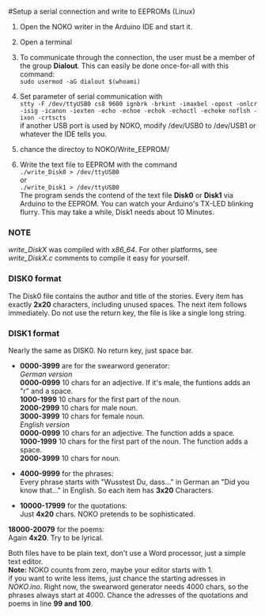 #Setup a serial connection and write to EEPROMs (Linux)

1. Open the NOKO writer in the Arduino IDE and start it. 

2. Open a terminal  

3. To communicate through the connection, the user must be a member of the group **Dialout**. This can easily be done once-for-all with this command:  
``` sudo usermod -aG dialout $(whoami) ```  

4. Set parameter of serial communication with  
``` stty -F /dev/ttyUSB0 cs8 9600 ignbrk -brkint -imaxbel -opost -onlcr -isig -icanon -iexten -echo -echoe -echok -echoctl -echoke noflsh -ixon -crtscts ```  
if another USB port is used by NOKO, modify /dev/USB0 to /dev/USB1 or whatever the IDE tells you.

5. chance the directoy to NOKO/Write_EEPROM/

6. Write the text file to EEPROM with the command  
``` ./write_Disk0 > /dev/ttyUSB0 ```  
or  
``` ./write_Disk1 > /dev/ttyUSB0 ```  
The program sends the contend of the text file **Disk0** or **Disk1** via Arduino to the EEPROM. You can watch your Arduino's TX-LED blinking flurry. This may take a while, Disk1 needs about 10 Minutes. 

### NOTE 
*write_DiskX* was compiled with *x86_64*. For other platforms, see *write_DiskX.c* comments to compile it easy for yourself.

### DISK0 format
The Disk0 file contains the author and title of the stories. Every item has exactly **2x20** characters, including unused spaces. The next item follows immediately. Do not use the return key, the file is like a single long string.

### DISK1 format
Nearly the same as DISK0. No return key, just space bar. 
* **0000-3999** are for the swearword generator:  
*German version*  
**0000-0999** 10 chars for an adjective. If it's male, the funtions adds an "r" and a space.  
**1000-1999** 10 chars for the first part of the noun.  
**2000-2999** 10 chars for male noun.  
**3000-3999** 10 chars for female noun.  
*English version*  
**0000-0999** 10 chars for an adjective. The function adds a space.  
**1000-1999** 10 chars for the first part of the noun. The function adds a space.  
**2000-3999** 10 chars for noun.  

* **4000-9999** for the phrases:  
Every phrase starts with "Wusstest Du, dass..." in German an "Did you know that..." in English. So each item has **3x20** Characters.

* **10000-17999** for the quotations:    
Just **4x20** chars. NOKO pretends to be sophisticated.

**18000-20079** for the poems:   
Again **4x20**. Try to be lyrical.

Both files have to be plain text, don't use a Word processor, just a simple text editor.  
**Note:** NOKO counts from zero, maybe your editor starts with 1.  
if you want to write less items, just chance the starting adresses in *NOKO.ino*. Right now, the swearword generator needs 4000 chars, so the phrases always start at 4000. Chance the adresses of the quotations and poems in line **99 and 100**.
